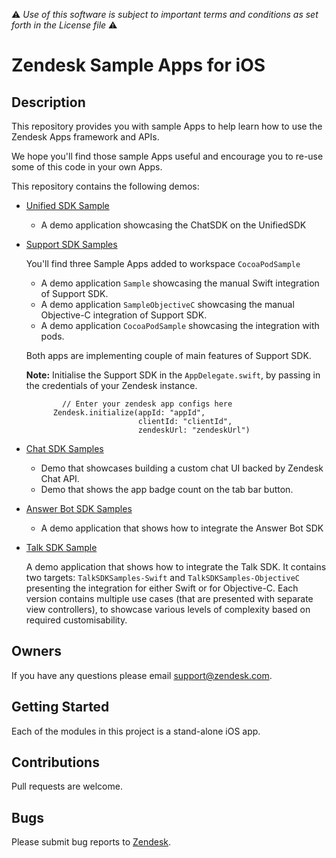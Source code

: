 :warning: *Use of this software is subject to important terms and conditions as set forth in the License file* :warning:

# Zendesk Sample Apps for iOS

## Description
This repository provides you with sample Apps to help learn how to use the Zendesk Apps framework and APIs.

We hope you'll find those sample Apps useful and encourage you to re-use some of this code in your own Apps.

This repository contains the following demos:
- [Unified SDK Sample](UnifiedSDK)
  - A demo application showcasing the ChatSDK on the UnifiedSDK
 
- [Support SDK Samples](SupportSDKSamples)

  You'll find three Sample Apps added to workspace `CocoaPodSample`
  - A demo application `Sample` showcasing the manual Swift integration of Support SDK.
  - A demo application `SampleObjectiveC` showcasing the manual Objective-C integration of Support SDK.
  - A demo application `CocoaPodSample` showcasing the integration with pods.
  
  Both apps are implementing couple of main features of Support SDK.
  
  **Note:** Initialise the Support SDK in the `AppDelegate.swift`, by passing in the credentials of your Zendesk instance.
  ```
          // Enter your zendesk app configs here
        Zendesk.initialize(appId: "appId",
                           clientId: "clientId",
                           zendeskUrl: "zendeskUrl")
  ```
                           
- [Chat SDK Samples](ChatSDKSamples)
  - Demo that showcases building a custom chat UI backed by Zendesk Chat API.
  - Demo that shows the app badge count on the tab bar button.

- [Answer Bot SDK Samples](AnswerBotSDKSample)
  - A demo application that shows how to integrate the Answer Bot SDK

- [Talk SDK Sample](TalkSDKSamples)
  
  A demo application that shows how to integrate the Talk SDK. It contains two targets: `TalkSDKSamples-Swift` and `TalkSDKSamples-ObjectiveC` presenting the integration for either Swift or for Objective-C. Each version contains multiple use cases (that are presented with separate view controllers), to showcase various levels of complexity based on required customisability.

## Owners
If you have any questions please email support@zendesk.com.

## Getting Started
Each of the modules in this project is a stand-alone iOS app.

## Contributions
Pull requests are welcome.

## Bugs
Please submit bug reports to [Zendesk](https://support.zendesk.com/requests/new).

